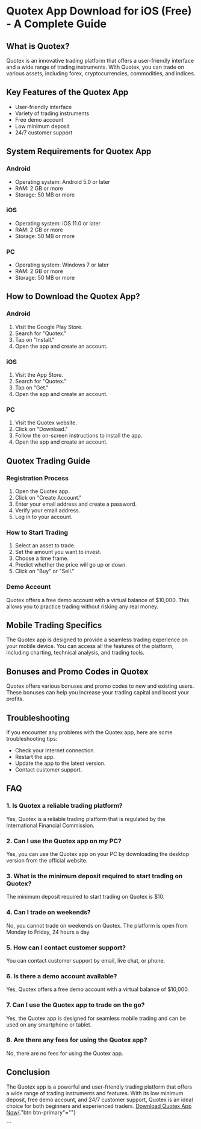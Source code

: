 # Quotex App Download for iOS (Free) - A Complete Guide

## What is Quotex?

Quotex is an innovative trading platform that offers a user-friendly
interface and a wide range of trading instruments. With Quotex, you can
trade on various assets, including forex, cryptocurrencies, commodities,
and indices.

## Key Features of the Quotex App

-   User-friendly interface
-   Variety of trading instruments
-   Free demo account
-   Low minimum deposit
-   24/7 customer support

## System Requirements for Quotex App

### Android

-   Operating system: Android 5.0 or later
-   RAM: 2 GB or more
-   Storage: 50 MB or more

### iOS

-   Operating system: iOS 11.0 or later
-   RAM: 2 GB or more
-   Storage: 50 MB or more

### PC

-   Operating system: Windows 7 or later
-   RAM: 2 GB or more
-   Storage: 50 MB or more

## How to Download the Quotex App?

### Android

1.  Visit the Google Play Store.
2.  Search for "Quotex."
3.  Tap on "Install."
4.  Open the app and create an account.

### iOS

1.  Visit the App Store.
2.  Search for "Quotex."
3.  Tap on "Get."
4.  Open the app and create an account.

### PC

1.  Visit the Quotex website.
2.  Click on "Download."
3.  Follow the on-screen instructions to install the app.
4.  Open the app and create an account.

## Quotex Trading Guide

### Registration Process

1.  Open the Quotex app.
2.  Click on "Create Account."
3.  Enter your email address and create a password.
4.  Verify your email address.
5.  Log in to your account.

### How to Start Trading

1.  Select an asset to trade.
2.  Set the amount you want to invest.
3.  Choose a time frame.
4.  Predict whether the price will go up or down.
5.  Click on "Buy" or "Sell."

### Demo Account

Quotex offers a free demo account with a virtual balance of \$10,000.
This allows you to practice trading without risking any real money.

## Mobile Trading Specifics

The Quotex app is designed to provide a seamless trading experience on
your mobile device. You can access all the features of the platform,
including charting, technical analysis, and trading tools.

## Bonuses and Promo Codes in Quotex

Quotex offers various bonuses and promo codes to new and existing users.
These bonuses can help you increase your trading capital and boost your
profits.

## Troubleshooting

If you encounter any problems with the Quotex app, here are some
troubleshooting tips:

-   Check your internet connection.
-   Restart the app.
-   Update the app to the latest version.
-   Contact customer support.

## FAQ

### 1. Is Quotex a reliable trading platform?

Yes, Quotex is a reliable trading platform that is regulated by the
International Financial Commission.

### 2. Can I use the Quotex app on my PC?

Yes, you can use the Quotex app on your PC by downloading the desktop
version from the official website.

### 3. What is the minimum deposit required to start trading on Quotex?

The minimum deposit required to start trading on Quotex is \$10.

### 4. Can I trade on weekends?

No, you cannot trade on weekends on Quotex. The platform is open from
Monday to Friday, 24 hours a day.

### 5. How can I contact customer support?

You can contact customer support by email, live chat, or phone.

### 6. Is there a demo account available?

Yes, Quotex offers a free demo account with a virtual balance of
\$10,000.

### 7. Can I use the Quotex app to trade on the go?

Yes, the Quotex app is designed for seamless mobile trading and can be
used on any smartphone or tablet.

### 8. Are there any fees for using the Quotex app?

No, there are no fees for using the Quotex app.

## Conclusion

The Quotex app is a powerful and user-friendly trading platform that
offers a wide range of trading instruments and features. With its low
minimum deposit, free demo account, and 24/7 customer support, Quotex is
an ideal choice for both beginners and experienced traders. [Download
Quotex App Now](\%22https://traff.sbs/quotexonelink\%22){."btn
btn-primary"=""}

\`\`\`

